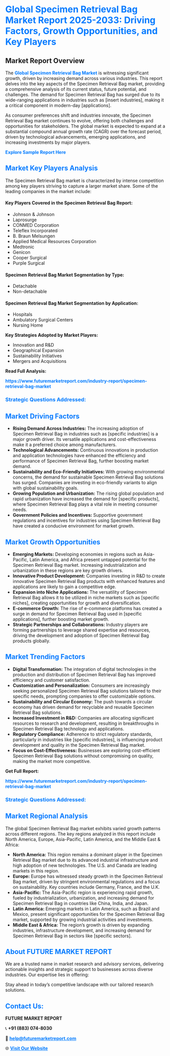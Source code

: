 <h1 style="color: #007BFF;">Global Specimen Retrieval Bag Market Report 2025-2033: Driving Factors, Growth Opportunities, and Key Players</h1>

<section id="overview">
<h2>Market Report Overview</h2>
<p>The <a href="https://www.futuremarketreport.com/industry-report/specimen-retrieval-bag-market" style="color: #007BFF; text-decoration: none;"><strong>Global Specimen Retrieval Bag Market</strong></a> is witnessing significant growth, driven by increasing demand across various industries. This report delves into the key aspects of the Specimen Retrieval Bag market, providing a comprehensive analysis of its current status, future potential, and challenges. The demand for Specimen Retrieval Bag has surged due to its wide-ranging applications in industries such as [insert industries], making it a critical component in modern-day [applications].</p>
<p>As consumer preferences shift and industries innovate, the Specimen Retrieval Bag market continues to evolve, offering both challenges and opportunities for stakeholders. The global market is expected to expand at a substantial compound annual growth rate (CAGR) over the forecast period, driven by technological advancements, emerging applications, and increasing investments by major players.</p>
</section>

<section id="overview">
<p><a href="https://www.futuremarketreport.com/request-sample/reportId=64453" style="color: #007BFF; text-decoration: none;"><strong>Explore Sample Report Here</strong></a></p>
</section>

<section id="key-players">
<h2 style="color: #007BFF;">Market Key Players Analysis</h2>
<p>The Specimen Retrieval Bag market is characterized by intense competition among key players striving to capture a larger market share. Some of the leading companies in the market include:</p>
<h4>Key Players Covered in the Specimen Retrieval Bag Report:</h4>
<ul><li>Johnson &amp; Johnson</li><li>Laprosurge</li><li>CONMED Corporation</li><li>Teleflex Incorporated</li><li>B. Braun Melsungen</li><li>Applied Medical Resources Corporation</li><li>Medtronic</li><li>Genicon</li><li>Cooper Surgical</li><li>Purple Surgical</li></ul>
<h4>Specimen Retrieval Bag Market Segmentation by Type:</h4>
<ul><li>Detachable</li><li>Non-detachable</li></ul>

<h4>Specimen Retrieval Bag Market Segmentation by Application:</h4>
<ul><li>Hospitals</li><li>Ambulatory Surgical Centers</li><li>Nursing Home</li></ul>
<p><strong>Key Strategies Adopted by Market Players:</strong></p>
<ul>
<li>Innovation and R&D</li>
<li>Geographical Expansion</li>
<li>Sustainability Initiatives</li>
<li>Mergers and Acquisitions</li>
</ul>
</section>

<section>
<p><strong>Read Full Analysis: </strong></p><a href="https://www.futuremarketreport.com/industry-report/specimen-retrieval-bag-market" style="color: #007BFF; text-decoration: none;"><strong>https://www.futuremarketreport.com/industry-report/specimen-retrieval-bag-market</strong></a>
<h3 style="color: #007BFF;">Strategic Questions Addressed:</h3>
</section>

<section id="driving-factors">
<h2 style="color: #007BFF;">Market Driving Factors</h2>
<ul>
<li><strong>Rising Demand Across Industries:</strong> The increasing adoption of Specimen Retrieval Bag in industries such as [specific industries] is a major growth driver. Its versatile applications and cost-effectiveness make it a preferred choice among manufacturers.</li>
<li><strong>Technological Advancements:</strong> Continuous innovations in production and application technologies have enhanced the efficiency and performance of Specimen Retrieval Bag, further boosting market demand.</li>
<li><strong>Sustainability and Eco-Friendly Initiatives:</strong> With growing environmental concerns, the demand for sustainable Specimen Retrieval Bag solutions has surged. Companies are investing in eco-friendly variants to align with global sustainability goals.</li>
<li><strong>Growing Population and Urbanization:</strong> The rising global population and rapid urbanization have increased the demand for [specific products], where Specimen Retrieval Bag plays a vital role in meeting consumer needs.</li>
<li><strong>Government Policies and Incentives:</strong> Supportive government regulations and incentives for industries using Specimen Retrieval Bag have created a conducive environment for market growth.</li>
</ul>
</section>

<section id="growth-opportunities">
<h2 style="color: #007BFF;">Market Growth Opportunities</h2>
<ul>
<li><strong>Emerging Markets:</strong> Developing economies in regions such as Asia-Pacific, Latin America, and Africa present untapped potential for the Specimen Retrieval Bag market. Increasing industrialization and urbanization in these regions are key growth drivers.</li>
<li><strong>Innovative Product Development:</strong> Companies investing in R&D to create innovative Specimen Retrieval Bag products with enhanced features and applications are likely to gain a competitive edge.</li>
<li><strong>Expansion into Niche Applications:</strong> The versatility of Specimen Retrieval Bag allows it to be utilized in niche markets such as [specific niches], creating opportunities for growth and diversification.</li>
<li><strong>E-commerce Growth:</strong> The rise of e-commerce platforms has created a surge in demand for Specimen Retrieval Bag used in [specific applications], further boosting market growth.</li>
<li><strong>Strategic Partnerships and Collaborations:</strong> Industry players are forming partnerships to leverage shared expertise and resources, driving the development and adoption of Specimen Retrieval Bag products globally.</li>
</ul>
</section>

<section id="trending-factors">
<h2 style="color: #007BFF;">Market Trending Factors</h2>
<ul>
<li><strong>Digital Transformation:</strong> The integration of digital technologies in the production and distribution of Specimen Retrieval Bag has improved efficiency and customer satisfaction.</li>
<li><strong>Customization and Personalization:</strong> Consumers are increasingly seeking personalized Specimen Retrieval Bag solutions tailored to their specific needs, prompting companies to offer customizable options.</li>
<li><strong>Sustainability and Circular Economy:</strong> The push towards a circular economy has driven demand for recyclable and reusable Specimen Retrieval Bag solutions.</li>
<li><strong>Increased Investment in R&D:</strong> Companies are allocating significant resources to research and development, resulting in breakthroughs in Specimen Retrieval Bag technology and applications.</li>
<li><strong>Regulatory Compliance:</strong> Adherence to strict regulatory standards, particularly in industries like [specific industries], is influencing product development and quality in the Specimen Retrieval Bag market.</li>
<li><strong>Focus on Cost-Effectiveness:</strong> Businesses are exploring cost-efficient Specimen Retrieval Bag solutions without compromising on quality, making the market more competitive.</li>
</ul>
</section>

<section>
<p><strong>Get Full Report: </strong></p><a href="https://www.futuremarketreport.com/industry-report/specimen-retrieval-bag-market" style="color: #007BFF; text-decoration: none;"><strong>https://www.futuremarketreport.com/industry-report/specimen-retrieval-bag-market</strong></a>
<h3 style="color: #007BFF;">Strategic Questions Addressed:</h3>
</section>


<section id="regional-analysis">
<h2 style="color: #007BFF;">Market Regional Analysis</h2>
<p>The global Specimen Retrieval Bag market exhibits varied growth patterns across different regions. The key regions analyzed in this report include North America, Europe, Asia-Pacific, Latin America, and the Middle East & Africa:</p>
<ul>
<li><strong>North America:</strong> This region remains a dominant player in the Specimen Retrieval Bag market due to its advanced industrial infrastructure and high adoption of new technologies. The U.S. and Canada are leading markets in this region.</li>
<li><strong>Europe:</strong> Europe has witnessed steady growth in the Specimen Retrieval Bag market, driven by stringent environmental regulations and a focus on sustainability. Key countries include Germany, France, and the U.K.</li>
<li><strong>Asia-Pacific:</strong> The Asia-Pacific region is experiencing rapid growth, fueled by industrialization, urbanization, and increasing demand for Specimen Retrieval Bag in countries like China, India, and Japan.</li>
<li><strong>Latin America:</strong> Emerging markets in Latin America, such as Brazil and Mexico, present significant opportunities for the Specimen Retrieval Bag market, supported by growing industrial activities and investments.</li>
<li><strong>Middle East & Africa:</strong> The region’s growth is driven by expanding industries, infrastructure development, and increasing demand for Specimen Retrieval Bag in sectors like [specific sectors].</li>
</ul>
</section>

<footer>
<h2 style="color: #007BFF;">About FUTURE MARKET REPORT</h2>
<p>We are a trusted name in market research and advisory services, delivering actionable insights and strategic support to businesses across diverse industries. Our expertise lies in offering:</p>

<p>Stay ahead in today’s competitive landscape with our tailored research solutions.</p>

<h2 style="color: #007BFF;">Contact Us:</h2>
<p><strong>FUTURE MARKET REPORT</strong></p>
<p>📞 <strong>+91 (883) 074-8030</strong></p>
<p>📧 <strong><a href="mailto:help@futuremarketreport.com" style="color: #007BFF;">help@futuremarketreport.com</a></strong></p>
<p>🌐 <strong><a href="https://www.futuremarketreport.com/" style="color: #007BFF;">Visit Our Website</a></strong></p>
</footer>